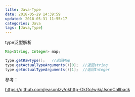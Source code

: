```yaml
---
title: Java-Type
date: 2018-05-29 14:39:59
updated: 2018-05-31 11:55:17
categories: Java
tags: [Java,Type]
---
```


type泛型解析

```java
Map<String, Integer> map;

type.getRawType();   //返回Map
type.getActualTypeArguments()[0];  //返回string
type.getActualTypeArguments()[1];  //返回Integer
```





参考：

https://github.com/jeasonlzy/okhttp-OkGo/wiki/JsonCallback